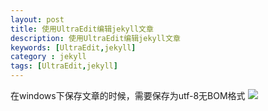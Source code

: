 ```yaml
---
layout: post
title: 使用UltraEdit编辑jekyll文章 
description: 使用UltraEdit编辑jekyll文章
keywords: [UltraEdit,jekyll]
category : jekyll
tags: [UltraEdit,jekyll]
---
```

在windows下保存文章的时候，需要保存为utf-8无BOM格式
<img src="/mjj/assets/images/jekyll/ultraEdit_save_jekyll_post.jpg">


